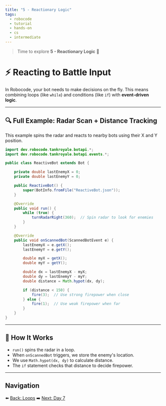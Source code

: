 ```yaml
---
title: "5 - Reactionary Logic"
tags:
  - robocode
  - tutorial
  - hands-on
  - cs
  - intermediate
---
```


> Time to explore **5 - Reactionary Logic** 🤖

# ⚡ Reacting to Battle Input

In Robocode, your bot needs to make decisions on the fly. This means combining loops (like `while`) and conditions (like `if`) with **event-driven logic**.

---

## 🔍 Full Example: Radar Scan + Distance Tracking

This example spins the radar and reacts to nearby bots using their X and Y position.

```java
import dev.robocode.tankroyale.botapi.*;
import dev.robocode.tankroyale.botapi.events.*;

public class ReactiveBot extends Bot {

    private double lastEnemyX = 0;
    private double lastEnemyY = 0;

    public ReactiveBot() {
        super(BotInfo.fromFile("ReactiveBot.json"));
    }

    @Override
    public void run() {
        while (true) {
            turnRadarRight(360);  // Spin radar to look for enemies
        }
    }

    @Override
    public void onScannedBot(ScannedBotEvent e) {
        lastEnemyX = e.getX();
        lastEnemyY = e.getY();

        double myX = getX();
        double myY = getY();

        double dx = lastEnemyX - myX;
        double dy = lastEnemyY - myY;
        double distance = Math.hypot(dx, dy);

        if (distance < 150) {
            fire(3);  // Use strong firepower when close
        } else {
            fire(1);  // Use weak firepower when far
        }
    }
}
```

---

## 🧠 How It Works

- `run()` spins the radar in a loop.
- When `onScannedBot` triggers, we store the enemy's location.
- We use `Math.hypot(dx, dy)` to calculate distance.
- The `if` statement checks that distance to decide firepower.

---

## Navigation

⬅️ [Back: Loops](/robocode/Day-6/04_loops)
➡️ [Next: Day 7](/robocode/Day-7/index)
